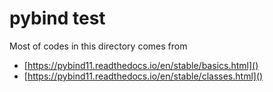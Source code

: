 # pybind test
Most of codes in this directory comes from
- [https://pybind11.readthedocs.io/en/stable/basics.html]()
- [https://pybind11.readthedocs.io/en/stable/classes.html]()
